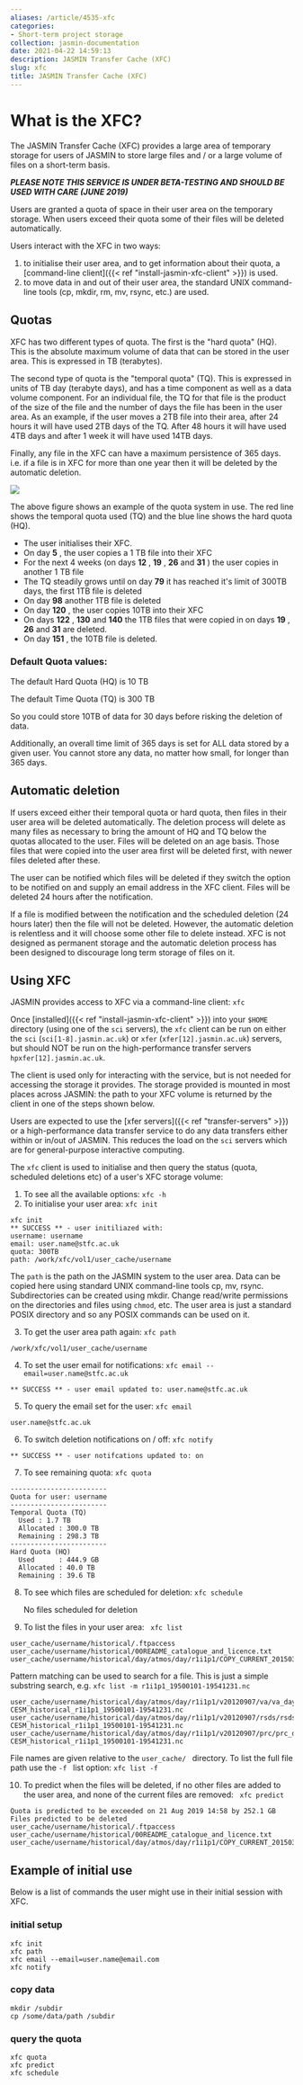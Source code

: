 ```yaml
---
aliases: /article/4535-xfc
categories:
- Short-term project storage
collection: jasmin-documentation
date: 2021-04-22 14:59:13
description: JASMIN Transfer Cache (XFC)
slug: xfc
title: JASMIN Transfer Cache (XFC)
---
```


# What is the XFC?

The JASMIN Transfer Cache (XFC) provides a large area of temporary storage for
users of JASMIN to store large files and / or a large volume of files on a
short-term basis.

**_PLEASE NOTE THIS SERVICE IS UNDER BETA-TESTING AND SHOULD BE USED WITH CARE
(JUNE 2019)_**

Users are granted a quota of space in their user area on the temporary
storage. When users exceed their quota some of their files will be deleted
automatically.

Users interact with the XFC in two ways:

  1. to initialise their user area, and to get information about their quota, a [command-line client]({{< ref "install-jasmin-xfc-client" >}}) is used.
  2. to move data in and out of their user area, the standard UNIX command-line tools (cp, mkdir, rm, mv, rsync, etc.) are used.

## Quotas

XFC has two different types of quota. The first is the "hard quota" (HQ). This
is the absolute maximum volume of data that can be stored in the user area.
This is expressed in TB (terabytes).

The second type of quota is the "temporal quota" (TQ). This is expressed in
units of TB day (terabyte days), and has a time component as well as a data
volume component. For an individual file, the TQ for that file is the product
of the size of the file and the number of days the file has been in the user
area. As an example, if the user moves a 2TB file into their area, after 24
hours it will have used 2TB days of the TQ. After 48 hours it will have used
4TB days and after 1 week it will have used 14TB days.

Finally, any file in the XFC can have a maximum persistence of 365 days. i.e.
if a file is in XFC for more than one year then it will be deleted by the
automatic deletion.

![](file-7mwfbT5NdE.png)

The above figure shows an example of the quota system in use. The red line
shows the temporal quota used (TQ) and the blue line shows the hard quota
(HQ).

  * The user initialises their XFC.
  * On day **5** , the user copies a 1 TB file into their XFC
  * For the next 4 weeks (on days **12** , **19** , **26** and **31** ) the user copies in another 1 TB file
  * The TQ steadily grows until on day **79** it has reached it's limit of 300TB days, the first 1TB file is deleted
  * On day **98** another 1TB file is deleted
  * On day **120** , the user copies 10TB into their XFC
  * On days **122** , **130** and **140** the 1TB files that were copied in on days **19** , **26** and **31** are deleted.
  * On day **151** , the 10TB file is deleted.

### Default Quota values:

The default Hard Quota (HQ) is 10 TB

The default Time Quota (TQ) is 300 TB

So you could store 10TB of data for 30 days before risking the deletion of
data.

Additionally, an overall time limit of 365 days is set for ALL data stored by
a given user. You cannot store any data, no matter how small, for longer than
365 days.

## Automatic deletion

If users exceed either their temporal quota or hard quota, then files in their
user area will be deleted automatically. The deletion process will delete as
many files as necessary to bring the amount of HQ and TQ below the quotas
allocated to the user. Files will be deleted on an age basis. Those files that
were copied into the user area first will be deleted first, with newer files
deleted after these.

The user can be notified which files will be deleted if they switch the option
to be notified on and supply an email address in the XFC client. Files will be
deleted 24 hours after the notification.

If a file is modified between the notification and the scheduled deletion (24
hours later) then the file will not be deleted. However, the automatic
deletion is relentless and it will choose some other file to delete instead.
XFC is not designed as permanent storage and the automatic deletion process
has been designed to discourage long term storage of files on it.

## Using XFC

JASMIN provides access to XFC via a command-line client: `xfc`

Once [installed]({{< ref "install-jasmin-xfc-client" >}}) into your `$HOME`
directory (using one of the `sci` servers), the `xfc` client can be run on
either the `sci` (`sci[1-8].jasmin.ac.uk`) or `xfer` (`xfer[12].jasmin.ac.uk`)
servers, but should NOT be run on the high-performance transfer servers
`hpxfer[12].jasmin.ac.uk`.

The client is used only for interacting with the service, but is not needed
for accessing the storage it provides. The storage provided is mounted in most
places across JASMIN: the path to your XFC volume is returned by the client in
one of the steps shown below.

Users are expected to use the [xfer servers]({{< ref "transfer-servers" >}})
or a high-performance data transfer service to do any data transfers either
within or in/out of JASMIN. This reduces the load on the `sci` servers which
are for general-purpose interactive computing.

The `xfc` client is used to initialise and then query the status (quota,
scheduled deletions etc) of a user's XFC storage volume:

  1. To see all the available options: `xfc -h`
  2. To initialise your user area: `xfc init`

```
xfc init
** SUCCESS ** - user initiliazed with:  
username: username  
email: user.name@stfc.ac.uk  
quota: 300TB  
path: /work/xfc/vol1/user_cache/username
```

The `path` is the path on the JASMIN system to the user area. Data can be
copied here using standard UNIX command-line tools cp, mv, rsync.
Subdirectories can be created using mkdir. Change read/write permissions on
the directories and files using `chmod`, etc. The user area is just a standard
POSIX directory and so any POSIX commands can be used on it.

  3. To get the user area path again: ` xfc path `

```
/work/xfc/vol1/user_cache/username
```    	

  4. To set the user email for notifications: ` xfc email --email=user.name@stfc.ac.uk `
```
** SUCCESS ** - user email updated to: user.name@stfc.ac.uk
```

  5. To query the email set for the user: `xfc email `
```
user.name@stfc.ac.uk
```
  6. To switch deletion notifications on / off: ` xfc notify `
```
** SUCCESS ** - user notifcations updated to: on
```    	

  7. To see remaining quota: ` xfc quota `
```    
------------------------
Quota for user: username 
------------------------
Temporal Quota (TQ)
  Used : 1.7 TB  
  Allocated : 300.0 TB
  Remaining : 298.3 TB
------------------------  
Hard Quota (HQ)
  Used      : 444.9 GB  
  Allocated : 40.0 TB  
  Remaining : 39.6 TB
```

  8. To see which files are scheduled for deletion: ` xfc schedule `
    
        No files scheduled for deletion
    	

  9. To list the files in your user area: ` xfc list`
    
    user_cache/username/historical/.ftpaccess 
    user_cache/username/historical/00README_catalogue_and_licence.txt 
    user_cache/username/historical/day/atmos/day/r1i1p1/COPY_CURRENT_20150326.txt
    	

Pattern matching can be used to search for a file. This is just a simple
substring search, e.g. ` xfc list -m r1i1p1_19500101-19541231.nc `

```
user_cache/username/historical/day/atmos/day/r1i1p1/v20120907/va/va_day_CMCC-CESM_historical_r1i1p1_19500101-19541231.nc
user_cache/username/historical/day/atmos/day/r1i1p1/v20120907/rsds/rsds_day_CMCC-CESM_historical_r1i1p1_19500101-19541231.nc 
user_cache/username/historical/day/atmos/day/r1i1p1/v20120907/prc/prc_day_CMCC-CESM_historical_r1i1p1_19500101-19541231.nc
```    	

File names are given relative to the `user_cache/ ` directory. To list the
full file path use the `-f ` list option: `xfc list -f`

  10. To predict when the files will be deleted, if no other files are added to the user area, and none of the current files are removed: ` xfc predict`
    
    Quota is predicted to be exceeded on 21 Aug 2019 14:58 by 252.1 GB 
    Files predicted to be deleted  
    user_cache/username/historical/.ftpaccess
    user_cache/username/historical/00README_catalogue_and_licence.txt
    user_cache/username/historical/day/atmos/day/r1i1p1/COPY_CURRENT_20150326.txt
    	

## Example of initial use

Below is a list of commands the user might use in their initial session with
XFC.

### initial setup

    
    xfc init 
    xfc path
    xfc email --email=user.name@email.com
    xfc notify
    	

### copy data

    
    mkdir /subdir
    cp /some/data/path /subdir
    	

### query the quota

    
    xfc quota 
    xfc predict 
    xfc schedule
    	


